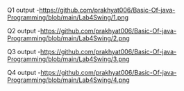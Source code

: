 Q1 output -https://github.com/prakhyat006/Basic-Of-java-Programming/blob/main/Lab4Swing/1.png

Q2 output -https://github.com/prakhyat006/Basic-Of-java-Programming/blob/main/Lab4Swing/2.png

Q3 output -https://github.com/prakhyat006/Basic-Of-java-Programming/blob/main/Lab4Swing/3.png

Q4 output -https://github.com/prakhyat006/Basic-Of-java-Programming/blob/main/Lab4Swing/4.png
